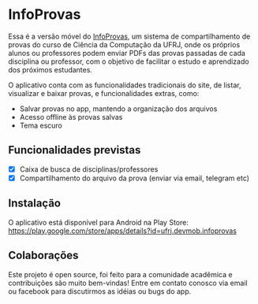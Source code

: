 # InfoProvas

Essa é a versão móvel do [InfoProvas](https://infoprovas.dcc.ufrj.br/), um sistema de compartilhamento de provas do curso de Ciência da Computação da UFRJ, onde os próprios alunos ou professores podem enviar PDFs das provas passadas de cada disciplina ou professor, com o objetivo de facilitar o estudo e aprendizado dos próximos estudantes.

O aplicativo conta com as funcionalidades tradicionais do site, de listar, visualizar e baixar provas, e funcionalidades extras, como:
* Salvar provas no app, mantendo a organização dos arquivos
* Acesso offline às provas salvas
* Tema escuro

## Funcionalidades previstas

- [x] Caixa de busca de disciplinas/professores
- [x] Compartilhamento do arquivo da prova (enviar via email, telegram etc)

## Instalação

O aplicativo está disponível para Android na Play Store: https://play.google.com/store/apps/details?id=ufrj.devmob.infoprovas

## Colaborações

Este projeto é open source, foi feito para a comunidade acadêmica e contribuições são muito bem-vindas! Entre em contato conosco via email ou facebook para discutirmos as idéias ou bugs do app.
